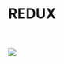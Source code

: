 # REDUX
<br>
<br>
<img heigth="700" src="https://i.ibb.co/FWj5GQH/Whats-App-Image-2020-06-01-at-9-06-46-PM.jpg">
<img heigth="700" src="https://i.ibb.co/RPFjs4B/Captura-de-Pantalla-2020-06-01-a-la-s-9-08-03-p-m.png”>
<br>
